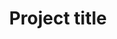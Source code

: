 ---
inProgress: false
title: "Project title"
avatar: {
    src: https://images.unsplash.com/photo-1580489944761-15a19d654956?&fit=crop&w=280,
    alt: "Project photo"
}
description: "Lorem ipsum dolor sit amet, consectetur adipiscing elit, sed do eiusmod tempor incididunt ut labore et dolore magna aliqua."
tags: "#React"
---